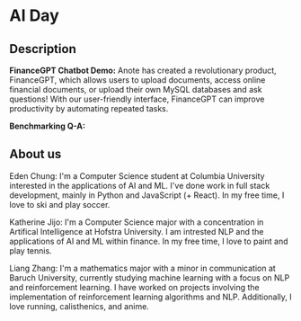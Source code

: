 # AI Day

## Description

<b>FinanceGPT Chatbot Demo:</b> Anote has created a revolutionary product, FinanceGPT, which allows users to upload documents, access online financial documents, or upload their own MySQL databases and ask questions! With our user-friendly interface, FinanceGPT can improve productivity by automating repeated tasks.

<b>Benchmarking Q-A:</b> 


## About us
Eden Chung: I'm a Computer Science student at Columbia University interested in the applications of AI and ML. I've done work in full stack development, mainly in Python and JavaScript (+ React). In my free time, I love to ski and play soccer.

Katherine Jijo: I'm a Computer Science major with a concentration in Artifical Intelligence at Hofstra University. I am intrested NLP and the applications of AI and ML within finance. In my free time, I love to paint and play tennis.

Liang Zhang: I'm a mathematics major with a minor in communication at Baruch University, currently studying machine learning with a focus on NLP and reinforcement learning. I have worked on projects involving the implementation of reinforcement learning algorithms and NLP. Additionally, I love running, calisthenics, and anime.




